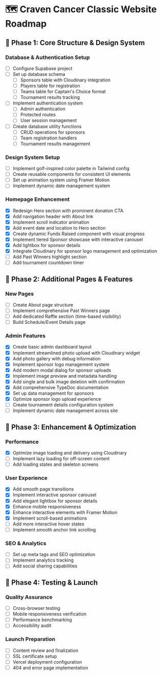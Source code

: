 # 🗺️ Craven Cancer Classic Website Roadmap

## 🎯 Phase 1: Core Structure & Design System

### Database & Authentication Setup
- [ ] Configure Supabase project
- [ ] Set up database schema
  - [ ] Sponsors table with Cloudinary integration
  - [ ] Players table for registration
  - [ ] Teams table for Captain's Choice format
  - [ ] Tournament results tracking
- [ ] Implement authentication system
  - [ ] Admin authentication
  - [ ] Protected routes
  - [ ] User session management
- [ ] Create database utility functions
  - [ ] CRUD operations for sponsors
  - [ ] Team registration handlers
  - [ ] Tournament results management

### Design System Setup
- [ ] Implement golf-inspired color palette in Tailwind config
- [ ] Create reusable components for consistent UI elements
- [ ] Set up animation system using Framer Motion
- [ ] Implement dynamic date management system

### Homepage Enhancement
- [x] Redesign Hero section with prominent donation CTA
- [x] Add navigation header with About link
- [x] Implement scroll indicator animation
- [x] Add event date and location to Hero section
- [x] Create dynamic Funds Raised component with visual progress
- [x] Implement tiered Sponsor showcase with interactive carousel
- [x] Add lightbox for sponsor details
- [x] Integrate Cloudinary for sponsor logo management and optimization
- [ ] Add Past Winners highlight section
- [ ] Add tournament countdown timer

## 🎯 Phase 2: Additional Pages & Features

### New Pages
- [ ] Create About page structure
- [ ] Implement comprehensive Past Winners page
- [ ] Add dedicated Raffle section (time-based visibility)
- [ ] Build Schedule/Event Details page

### Admin Features
- [x] Create basic admin dashboard layout
- [x] Implement streamlined photo upload with Cloudinary widget
- [x] Add photo gallery with debug information
- [x] Implement sponsor logo management system
- [x] Add modern modal dialog for sponsor uploads
- [x] Implement image preview and metadata handling
- [x] Add single and bulk image deletion with confirmation
- [x] Add comprehensive TypeDoc documentation
- [x] Set up data management for sponsors
- [x] Optimize sponsor logo upload experience
- [ ] Create tournament details configuration system
- [ ] Implement dynamic date management across site

## 🎯 Phase 3: Enhancement & Optimization

### Performance
- [x] Optimize image loading and delivery using Cloudinary
- [ ] Implement lazy loading for off-screen content
- [ ] Add loading states and skeleton screens

### User Experience
- [x] Add smooth page transitions
- [x] Implement interactive sponsor carousel
- [x] Add elegant lightbox for sponsor details
- [x] Enhance mobile responsiveness
- [x] Enhance interactive elements with Framer Motion
- [x] Implement scroll-based animations
- [ ] Add more interactive hover states
- [ ] Implement smooth anchor link scrolling

### SEO & Analytics
- [ ] Set up meta tags and SEO optimization
- [ ] Implement analytics tracking
- [ ] Add social sharing capabilities

## 🎯 Phase 4: Testing & Launch

### Quality Assurance
- [ ] Cross-browser testing
- [ ] Mobile responsiveness verification
- [ ] Performance benchmarking
- [ ] Accessibility audit

### Launch Preparation
- [ ] Content review and finalization
- [ ] SSL certificate setup
- [ ] Vercel deployment configuration
- [ ] 404 and error page implementation
